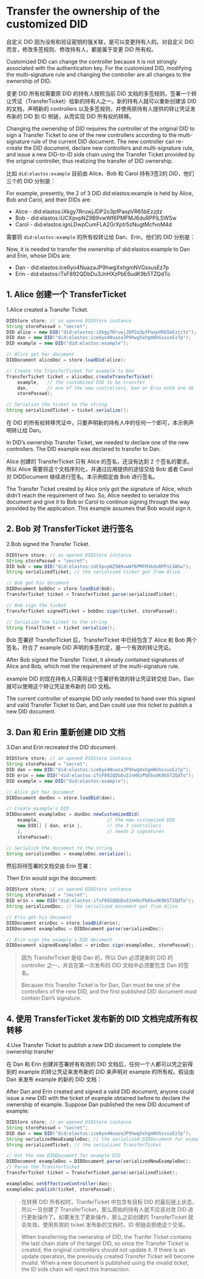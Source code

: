 # Transfer the ownership of the customized DID

自定义 DID 因为没有和验证密钥的强关联，是可以变更持有人的。对自定义 DID 而言，修改多签规则、修改持有人，都是属于变更 DID 所有权。

Customized DID can change the controller because it is not strongly associated with the authentication key. For the customized DID, modifying the multi-signature rule and changing the controller are all changes to the ownership of DID.

变更 DID 所有权需要原 DID 的持有人按照当前 DID 文档的多签规则，签署一个转让凭证（TransferTicket）给新的持有人之一。新的持有人就可以重新创建该 DID 的文档，声明新的 controllers 以及多签规则，并使用原持有人提供的转让凭证发布新的 DID 到 ID 侧链，从而实现 DID 所有权的转移。

Changing the ownership of DID requires the controller of the original DID to sign a Transfer Ticket to one of the new controllers according to the multi-signature rule of the current DID document. The new controller can re-create the DID document, declare new controllers and multi-signature rule, and issue a new DID-to-ID side chain using the Transfer Ticket provided by the original controller, thus realizing the transfer of DID ownership.

比如 `did:elastos:example` 目前由 Alice、Bob 和 Carol 持有3签2的 DID，他们三个的 DID 分别是：

For example, presently, the 2 of 3 DID did:elastos:example is held by Alice, Bob and Carol, and their DIDs are:

* Alice - did:elastos:iXkgy7RruwjJDP2o3pfPaxpVR65bEzzjtz
* Bob - did:elastos:iUCXpvpNZ9B9vwWf6PMFMJ6duRPPiLSWSw
* Carol - did:elastos:ignLDwpCumFLA2GrXptr5zNugtMcfvoM4d

需要将 `did:elastos:example` 的所有权转让给 Dan、Erin，他们的 DID 分别是：

Now, it is needed to transfer the ownership of did:elastos:example to Dan and Erin, whose DIDs are:

* Dan - did:elastos:ice6yo4NuazaJP9hwgXxhgmNVGssusEz7p
* Erin - did:elastos:iTsF892QDbDu3JnHXzPbE6udK9b5TZQdTo

## 1. Alice 创建一个 TransferTicket

1.Alice created a Transfer Ticket.

```java
DIDStore store; // an opened DIDStore instance
String storePasswd = "secret";
DID alice = new DID("did:elastos:iXkgy7RruwjJDP2o3pfPaxpVR65bEzzjtz");
DID dan = new DID("did:elastos:ice6yo4NuazaJP9hwgXxhgmNVGssusEz7p");
DID example = new DID("did:elastos:example");

// Alice get her document
DIDDocument aliceDoc = store.loadDid(alice);

// Create the TransferTicket for example to Dan
TransferTicket ticket = aliceDoc.createTransferTicket(
    example,   // the customized DID to be transfer
    dan,       // one of the new controllers, Dan or Erin both are ok
    storePasswd);

// Serialize the ticket to the string
String serializedTicket = ticket.serialize();
```

在 DID 的所有权转移凭证中，只要声明新的持有人中的任何一个即可，本示例声明转让给 Dan。

In DID’s ownership Transfer Ticket, we needed to declare one of the new controllers. The DID example was declared to transfer to Dan.

Alice 创建的 TransferTicket 只有 Alice 的签名，还没有达到 2 个签名的要求。所以 Alice 需要将这个文档序列化，并通过应用提供的途径交给 Bob 或者 Carol 对 DIDDocument 继续进行签名。本示例假定由 Bob 进行签名。

The Transfer Ticket created by Alice only got the signature of Alice, which didn’t reach the requirement of two. So, Alice needed to serialize this document and give it to Bob or Carol to continue signing through the way provided by the application. This example assumes that Bob would sign it.

## 2. Bob 对 TransferTicket 进行签名

2.Bob signed the Transfer Ticket.

```java
DIDStore store; // an opened DIDStore instance
String storePasswd = "secret";
DID bob = new DID("did:elastos:iUCXpvpNZ9B9vwWf6PMFMJ6duRPPiLSWSw");
String serializedTicket; // the serialized ticket got from Alice

// Bob get his document
DIDDocument bobDoc = store.loadDid(bob);
TransferTicket ticket = TransferTicket.parse(serializedTicket);

// Bob sign the ticket
TransferTicket signedTicket = bobDoc.sign(ticket, storePasswd);

// Serialize the ticket to the string
String finalTicket = ticket.serialize();
```

Bob 签署好 TransferTicket 后，TransferTicket 中已经包含了 Alice 和 Bob 两个签名，符合了 example DID 声明的多签约定，是一个有效的转让凭证。

After Bob signed the Transfer Ticket, it already contained signatures of Alice and Bob, which met the requirement of the multi-signature rule.

example DID 的现在持有人只需将这个签署好有效的转让凭证转交给 Dan，Dan 就可以使用这个转让凭证发布新的 DID 文档。

The current controller of example DID only needed to hand over this signed and valid Transfer Ticket to Dan, and Dan could use this ticket to publish a new DID document.

## 3. Dan 和 Erin 重新创建 DID 文档

3.Dan and Erin recreated the DID document.

```java
DIDStore store; // an opened DIDStore instance
String storePasswd = "secret";
DID dan = new DID("did:elastos:ice6yo4NuazaJP9hwgXxhgmNVGssusEz7p");
DID erin = new DID("did:elastos:iTsF892QDbDu3JnHXzPbE6udK9b5TZQdTo");
DID example = new DID("did:elastos:example");

// Alice get her document
DIDDocument danDoc = store.loadDid(dan);

// Create example's DID
DIDDocument exampleDoc = danDoc.newCustomizedDid(
    example,                         // the new customized DID
    new DID[] { dan, erin },         // the 3 controllers
    2,                               // needs 2 signatures
    storePasswd);

// Serialize the document to the string
String serializedDoc = exampleDoc.serialize();
```

然后将待签署的文档交由 Erin 签署：

Then Erin would sign the document:

```java
DIDStore store; // an opened DIDStore instance
String storePasswd = "secret";
DID erin = new DID("did:elastos:iTsF892QDbDu3JnHXzPbE6udK9b5TZQdTo");
String serializedDoc; // the serialized document got from Alice

// Erin get his document
DIDDocument erinDoc = store.loadDid(erin);
DIDDocument exampleDoc = DIDDocument.parse(serializedDoc);

// Erin sign the example's DID document
DIDDocument signedExampleDoc = erinDoc.sign(exampleDoc, storePasswd);
```

> 因为 TransferTicket 是给 Dan 的，所以 Dan 必须是新的 DID 的 controller 之一，并且在第一次发布的 DID 文档中必须要包含 Dan 的签名。
>
> Because this Transfer Ticket is for Dan, Dan must be one of the controllers of the new DID, and the first published DID document must contain Dan’s signature.
>
> &#x20;

## 4. 使用 TransferTicket 发布新的 DID 文档完成所有权转移

4.Use Transfer Ticket to publish a new DID document to complete the ownership transfer

在 Dan 和 Erin 创建并签署好有有效的 DID 文档后，任何一个人都可以凭之前得到的 example 的转让凭证来发布新的 DID 来声明对 example 的所有权。假设由 Dan 来发布 example 的新的 DID 文档：

After Dan and Erin created and signed a valid DID document, anyone could issue a new DID with the ticket of example obtained before to declare the ownership of example. Suppose Dan published the new DID document of example:

```java
DIDStore store; // an opened DIDStore instance
String storePasswd = "secret";
DID dan = new DID("did:elastos:ice6yo4NuazaJP9hwgXxhgmNVGssusEz7p");
String serializedNewExampleDoc; // the serialized DIDDocument for example
String serializedTicket; // the serialized TransferTicket

// Get the new DIDDocument for example DID
DIDDocument exampleDoc = DIDDocument.parse(serializedNewExampleDoc);
// Parse the TransferTicket
TransferTicket ticket = TransferTicket.parse(serializedTicket);

exampleDoc.setEffectiveController(dan);
exampleDoc.publish(ticket, storePasswd);
```

> 在转移 DID 所有权时，TranferTicket 中包含有目标 DID 的最后链上状态，所以一旦创建了 TransferTicket，那么原始的持有人就不应该对改 DID 进行更新操作了。如果发生了更新操作，那么之前创建的 TransferTicket 就会失效，使用失效的 ticket 发布新的文档时，ID 侧链会拒绝这个交易。
>
> When transferring the ownership of DID, the Tranfer Ticket contains the last chain state of the target DID, so once the Transfer Ticket is created, the original controllers should not update it. If there is an update operation, the previously created Transfer Ticket will become invalid. When a new document is published using the invalid ticket, the ID side chain will reject this transaction.
